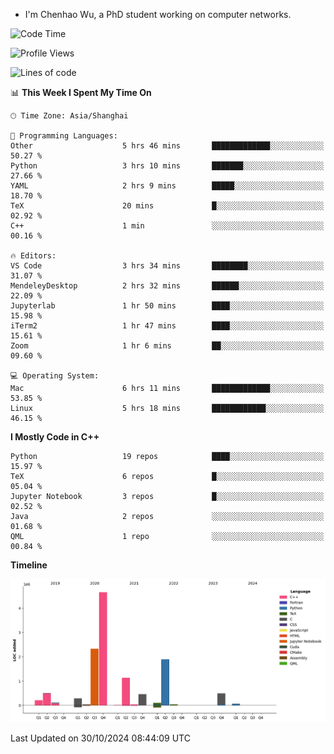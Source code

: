 - I'm Chenhao Wu, a PhD student working on computer networks.

<!--START_SECTION:waka-->
![Code Time](http://img.shields.io/badge/Code%20Time-14%20hrs%2043%20mins-blue)

![Profile Views](http://img.shields.io/badge/Profile%20Views-52-blue)

![Lines of code](https://img.shields.io/badge/From%20Hello%20World%20I%27ve%20Written-12.4%20million%20lines%20of%20code-blue)

📊 **This Week I Spent My Time On** 

```text
🕑︎ Time Zone: Asia/Shanghai

💬 Programming Languages: 
Other                    5 hrs 46 mins       █████████████░░░░░░░░░░░░   50.27 % 
Python                   3 hrs 10 mins       ███████░░░░░░░░░░░░░░░░░░   27.66 % 
YAML                     2 hrs 9 mins        █████░░░░░░░░░░░░░░░░░░░░   18.70 % 
TeX                      20 mins             █░░░░░░░░░░░░░░░░░░░░░░░░   02.92 % 
C++                      1 min               ░░░░░░░░░░░░░░░░░░░░░░░░░   00.16 % 

🔥 Editors: 
VS Code                  3 hrs 34 mins       ████████░░░░░░░░░░░░░░░░░   31.07 % 
MendeleyDesktop          2 hrs 32 mins       ██████░░░░░░░░░░░░░░░░░░░   22.09 % 
Jupyterlab               1 hr 50 mins        ████░░░░░░░░░░░░░░░░░░░░░   15.98 % 
iTerm2                   1 hr 47 mins        ████░░░░░░░░░░░░░░░░░░░░░   15.61 % 
Zoom                     1 hr 6 mins         ██░░░░░░░░░░░░░░░░░░░░░░░   09.60 % 

💻 Operating System: 
Mac                      6 hrs 11 mins       █████████████░░░░░░░░░░░░   53.85 % 
Linux                    5 hrs 18 mins       ████████████░░░░░░░░░░░░░   46.15 % 
```

**I Mostly Code in C++** 

```text
Python                   19 repos            ████░░░░░░░░░░░░░░░░░░░░░   15.97 % 
TeX                      6 repos             █░░░░░░░░░░░░░░░░░░░░░░░░   05.04 % 
Jupyter Notebook         3 repos             █░░░░░░░░░░░░░░░░░░░░░░░░   02.52 % 
Java                     2 repos             ░░░░░░░░░░░░░░░░░░░░░░░░░   01.68 % 
QML                      1 repo              ░░░░░░░░░░░░░░░░░░░░░░░░░   00.84 % 
```



**Timeline**

![Lines of Code chart](https://raw.githubusercontent.com/Vito-Swift/Vito-Swift/main/assets/bar_graph.png)


 Last Updated on 30/10/2024 08:44:09 UTC
<!--END_SECTION:waka-->
